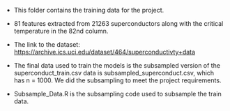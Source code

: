 - This folder contains the training data for the project. 
- 81 features extracted from 21263 superconductors along with the critical temperature in the 82nd column. 
- The link to the dataset: https://archive.ics.uci.edu/dataset/464/superconductivty+data

- The final data used to train the models is the subsampled version of the superconduct_train.csv data is subsampled_superconduct.csv, which has n = 1000. We did the subsampling to meet the project requirements.

- Subsample_Data.R is the subsampling code used to subsample the train data.
